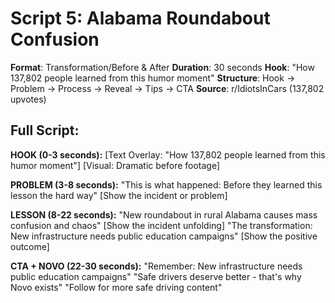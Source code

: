 # Script 5: Alabama Roundabout Confusion

**Format**: Transformation/Before & After
**Duration**: 30 seconds
**Hook**: "How 137,802 people learned from this humor moment"
**Structure**: Hook → Problem → Process → Reveal → Tips → CTA
**Source**: r/IdiotsInCars (137,802 upvotes)

## Full Script:

**HOOK (0-3 seconds):**
[Text Overlay: "How 137,802 people learned from this humor moment"]
[Visual: Dramatic before footage]

**PROBLEM (3-8 seconds):**
"This is what happened: Before they learned this lesson the hard way"
[Show the incident or problem]

**LESSON (8-22 seconds):**
"New roundabout in rural Alabama causes mass confusion and chaos"
[Show the incident unfolding]
"The transformation: New infrastructure needs public education campaigns"
[Show the positive outcome]

**CTA + NOVO (22-30 seconds):**
"Remember: New infrastructure needs public education campaigns"
"Safe drivers deserve better - that's why Novo exists"
"Follow for more safe driving content"